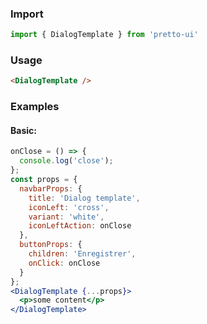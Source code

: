 ### Import
```js static
import { DialogTemplate } from 'pretto-ui'
```

### Usage
```html
<DialogTemplate />

```
### Examples
#### Basic:
```jsx
onClose = () => {
  console.log('close');
};
const props = {
  navbarProps: {
    title: 'Dialog template',
    iconLeft: 'cross',
    variant: 'white',
    iconLeftAction: onClose
  },
  buttonProps: {
    children: 'Enregistrer',
    onClick: onClose
  }
};
<DialogTemplate {...props}>
  <p>some content</p>
</DialogTemplate>
```
